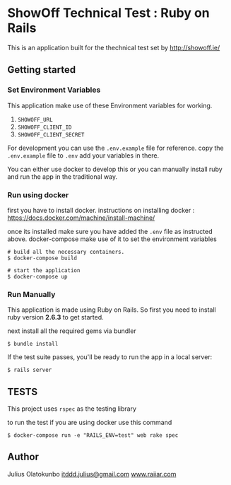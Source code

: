 
# ShowOff Technical Test : Ruby on Rails

This is an application built for the thechnical test set by http://showoff.ie/

## Getting started
### Set Environment Variables

This application make use of these Environment variables for working.

 1. `SHOWOFF_URL`
 2. `SHOWOFF_CLIENT_ID`
 3. `SHOWOFF_CLIENT_SECRET`

 For development you can use the `.env.example` file for reference.
 copy the `.env.example` file to `.env` add your variables in there.

You can either use docker to develop this or you can manually install ruby and run the app in the traditional way.

### Run using docker

first you have to install docker.
instructions on installing docker : https://docs.docker.com/machine/install-machine/

once its installed make sure you have added the `.env` file as instructed above. docker-compose make use of it to set the environment variables

```
# build all the necessary containers.
$ docker-compose build

# start the application
$ docker-compose up
```

### Run Manually
This application is made using Ruby on Rails. So first you need to install ruby version **2.6.3** to get started.

next install all the required gems via bundler
```
$ bundle install
```
If the test suite passes, you'll be ready to run the app in a local server:

```
$ rails server
```
## TESTS
This project uses `rspec` as the testing library

to run the test if you are using docker use this command

```
$ docker-compose run -e "RAILS_ENV=test" web rake spec
```

## Author
Julius Olatokunbo
itddd.julius@gmail.com
www.raiiar.com


